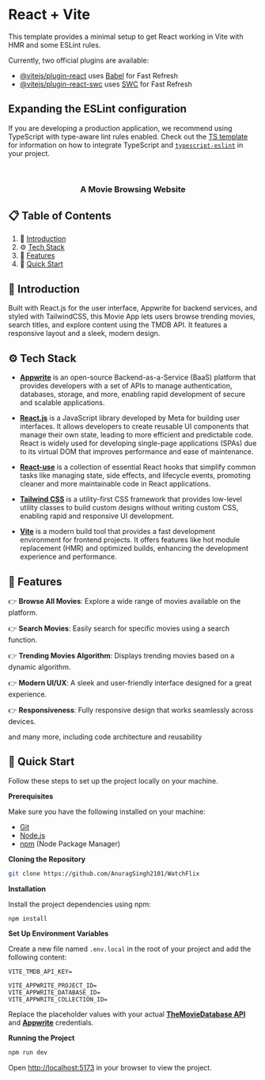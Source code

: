 # React + Vite

This template provides a minimal setup to get React working in Vite with HMR and some ESLint rules.

Currently, two official plugins are available:

- [@vitejs/plugin-react](https://github.com/vitejs/vite-plugin-react/blob/main/packages/plugin-react) uses [Babel](https://babeljs.io/) for Fast Refresh
- [@vitejs/plugin-react-swc](https://github.com/vitejs/vite-plugin-react/blob/main/packages/plugin-react-swc) uses [SWC](https://swc.rs/) for Fast Refresh

## Expanding the ESLint configuration

If you are developing a production application, we recommend using TypeScript with type-aware lint rules enabled. Check out the [TS template](https://github.com/vitejs/vite/tree/main/packages/create-vite/template-react-ts) for information on how to integrate TypeScript and [`typescript-eslint`](https://typescript-eslint.io) in your project.


   <br/>

  <h3 align="center">A Movie Browsing Website</h3>



## 📋 <a name="table">Table of Contents</a>

1. 🤖 [Introduction](#introduction)
2. ⚙️ [Tech Stack](#tech-stack)
3. 🔋 [Features](#features)
4. 🤸 [Quick Start](#quick-start)


## <a name="introduction">🤖 Introduction</a>

Built with React.js for the user interface, Appwrite for backend services, and styled with TailwindCSS, this Movie App lets users browse trending movies, search titles, and explore content using the TMDB API. It features a responsive layout and a sleek, modern design.



## <a name="tech-stack">⚙️ Tech Stack</a>

- **[Appwrite](https://appwrite.io/)** is an open-source Backend-as-a-Service (BaaS) platform that provides developers with a set of APIs to manage authentication, databases, storage, and more, enabling rapid development of secure and scalable applications.

- **[React.js](https://react.dev/reference/react)** is a JavaScript library developed by Meta for building user interfaces. It allows developers to create reusable UI components that manage their own state, leading to more efficient and predictable code. React is widely used for developing single-page applications (SPAs) due to its virtual DOM that improves performance and ease of maintenance.

- **[React-use](https://github.com/streamich/react-use)** is a collection of essential React hooks that simplify common tasks like managing state, side effects, and lifecycle events, promoting cleaner and more maintainable code in React applications.

- **[Tailwind CSS](https://tailwindcss.com/)** is a utility-first CSS framework that provides low-level utility classes to build custom designs without writing custom CSS, enabling rapid and responsive UI development.

- **[Vite](https://vite.dev/)** is a modern build tool that provides a fast development environment for frontend projects. It offers features like hot module replacement (HMR) and optimized builds, enhancing the development experience and performance.


## <a name="features">🔋 Features</a>

👉 **Browse All Movies**: Explore a wide range of movies available on the platform.

👉 **Search Movies**: Easily search for specific movies using a search function.

👉 **Trending Movies Algorithm**: Displays trending movies based on a dynamic algorithm.

👉 **Modern UI/UX**: A sleek and user-friendly interface designed for a great experience.

👉 **Responsiveness**: Fully responsive design that works seamlessly across devices.

and many more, including code architecture and reusability

## <a name="quick-start">🤸 Quick Start</a>

Follow these steps to set up the project locally on your machine.

**Prerequisites**

Make sure you have the following installed on your machine:

- [Git](https://git-scm.com/)
- [Node.js](https://nodejs.org/en)
- [npm](https://www.npmjs.com/) (Node Package Manager)

**Cloning the Repository**

```bash
git clone https://github.com/AnuragSingh2101/WatchFlix

```

**Installation**

Install the project dependencies using npm:

```bash
npm install
```

**Set Up Environment Variables**

Create a new file named `.env.local` in the root of your project and add the following content:

```env
VITE_TMDB_API_KEY=

VITE_APPWRITE_PROJECT_ID=
VITE_APPWRITE_DATABASE_ID=
VITE_APPWRITE_COLLECTION_ID=
```

Replace the placeholder values with your actual **[TheMovieDatabase API](https://developer.themoviedb.org/reference/intro/getting-started)** and **[Appwrite](https://apwr.dev/JSM050)** credentials.

**Running the Project**

```bash
npm run dev
```

Open [http://localhost:5173](http://localhost:5173) in your browser to view the project.
